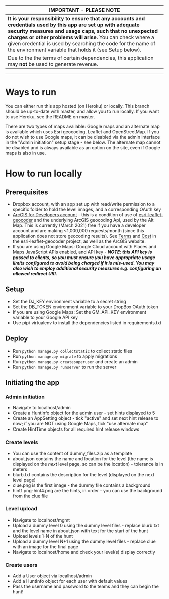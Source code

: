 | **IMPORTANT - PLEASE NOTE** |
| --- |
| **It is your responsibility to ensure that any accounts and credentials used by this app are set up with adequate security measures and usage caps, such that no unexpected charges or other problems will arise.** You can check where a given credential is used by searching the code for the name of the environment variable that holds it (see Setup below). |
| Due to the the terms of certain dependencies, this application may **not** be used to generate revenue. |

-----

# Ways to run
You can either run this app hosted (on Heroku) or locally. 
This branch should be up-to-date with master, and allow you to run locally. If you want to use Heroku, see the README on master.

There are two types of maps available: Google maps and an alternate map is available which uses Esri geocoding, Leaflet and OpenStreetMap. If you do not wish to use Google maps, it can be disabled via the admin interface in the "Admin initiation" setup stage - see below. The alternate map cannot be disabled and is always available as an option on the site, even if Google maps is also in use.

# How to run locally
## Prerequisites
- Dropbox account, with an app set up with read/write permission to a specific folder to hold the level images, and a corresponding OAuth key
- [ArcGIS for Developers account](https://developers.arcgis.com/en/plans) - this is a condition of use of [esri-leaflet-geocoder](https://github.com/Esri/esri-leaflet-geocoder) and the underlying ArcGIS geocoding Api, used by the Alt Map. This is currently (March 2021) free if you have a developer account and are making <1,000,000 requests/month (since this application does not store geocoding results). See [Terms](https://github.com/Esri/esri-leaflet-geocoder#terms-and-conditions) and [Cost](https://github.com/Esri/esri-leaflet-geocoder#cost) in the esri-leaflet-geocoder project, as well as the ArcGIS website. 
- If you are using Google Maps: Google Cloud account with Places and Maps JavaScript APIs enabled, and API key - ***NOTE: this API key is passed to clients, so you must ensure you have appropriate usage limits configured to avoid being charged if it is mis-used. You may also wish to employ additional security measures e.g. configuring an allowed redirect URI.***

## Setup
- Set the DJ_KEY environment variable to a secret string
- Set the DB_TOKEN environment variable to your DropBox OAuth token
- If you are using Google Maps: Set the GM_API_KEY environment variable to your Google API key
- Use pip/ virtualenv to install the dependencies listed in requirements.txt

## Deploy
- Run `python manage.py collectstatic` to collect static files
- Run `python manage.py migrate` to apply migrations
- Run `python manage.py createsuperuser` and create an admin
- Run `python manage.py runserver` to run the server

## Initiating the app
### Admin initiation
- Navigate to localhost/admin
- Create a HuntInfo object for the admin user - set hints displayed to 5
- Create an AppSetting object - tick "active" and set next hint release to now; if you are NOT using Google Maps, tick "use alternate map"
- Create HintTime objects for all required hint release windows

### Create levels
- You can use the content of dummy_files.zip as a template
- about.json contains the name and location for the level (the name is displayed on the *next* level page, so can be the location) - tolerance is in meters
- blurb.txt contains the description for the level (displayed on the next level page)
- clue.png is the first image - the dummy file contains a background
- hint1.png-hint4.png are the hints, in order - you can use the background from the clue file

### Level upload
- Navigate to localhost/mgmt
- Upload a dummy level 0 using the dummy level files - replace blurb.txt and the level name in about.json with text for the start of the hunt
- Upload levels 1-N of the hunt
- Upload a dummy level N+1 using the dummy level files - replace clue with an image for the final page
- Navigate to localhost/home and check your level(s) display correctly

### Create users
- Add a User object via localhost/admin
- Add a HuntInfo object for each user with default values
- Pass the username and password to the teams and they can begin the hunt!
